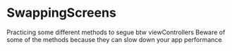 # SwappingScreens
Practicing some different methods to segue btw viewControllers
Beware of some of the methods because they can slow down your app performance
